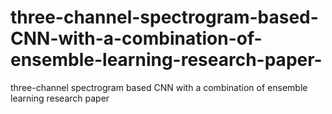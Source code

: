 # three-channel-spectrogram-based-CNN-with-a-combination-of-ensemble-learning-research-paper-
three-channel spectrogram based CNN with a combination of ensemble learning research paper 
